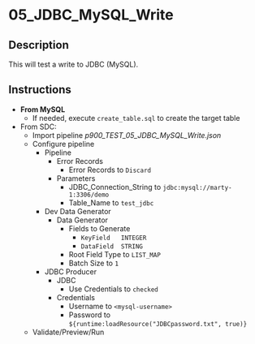 # 05_JDBC_MySQL_Write

## Description

This will test a write to JDBC (MySQL).

## Instructions

- **From MySQL**
  - If needed, execute `create_table.sql` to create the target table
- From SDC:
  - Import pipeline *p900_TEST_05_JDBC_MySQL_Write.json*
  - Configure pipeline
    - Pipeline
      - Error Records
        - Error Records to `Discard`
      - Parameters
        - JDBC_Connection_String to `jdbc:mysql://marty-1:3306/demo`
        - Table_Name to `test_jdbc`
    - Dev Data Generator
      - Data Generator
        - Fields to Generate
          - `KeyField	INTEGER`
          - `DataField	STRING`
        - Root Field Type to `LIST_MAP`
        - Batch Size to `1`
    - JDBC Producer
      - JDBC
        - Use Credentials to `checked`
      - Credentials
        - Username to `<mysql-username>`
        - Password to `${runtime:loadResource("JDBCpassword.txt", true)}`
  - Validate/Preview/Run
